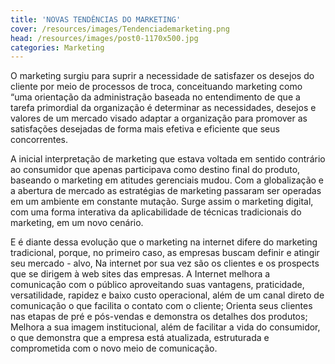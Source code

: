 ```yaml
---
title: 'NOVAS TENDÊNCIAS DO MARKETING'
cover: /resources/images/Tendenciademarketing.png
head: /resources/images/post0-1170x500.jpg
categories: Marketing 
---
```

O marketing surgiu para suprir a necessidade de satisfazer os desejos do cliente por meio de processos de troca, conceituando marketing como “uma orientação da administração baseada no entendimento de que a tarefa primordial da organização é determinar as necessidades, desejos e valores de um mercado visado adaptar a organização para promover as satisfações desejadas de forma mais efetiva e eficiente que seus concorrentes.

A inicial interpretação de marketing que estava voltada em sentido contrário ao consumidor que apenas participava como destino final do produto, baseando o marketing em atitudes gerenciais mudou. Com a globalização e a abertura de mercado as estratégias de marketing passaram ser operadas em um ambiente em constante mutação. Surge assim o marketing digital, com uma forma interativa da aplicabilidade de técnicas tradicionais do marketing, em um novo cenário.

E é diante dessa evolução que o marketing na internet difere do marketing tradicional, porque, no primeiro caso, as empresas buscam definir e atingir seu mercado - alvo, Na internet por sua vez são os clientes e os prospects que se dirigem à web sites das empresas. A Internet melhora a comunicação com o público aproveitando suas vantagens, praticidade, versatilidade, rapidez e baixo custo operacional, além de um canal direto de comunicação o que facilita o contato com o cliente; Orienta seus clientes nas etapas de pré e pós-vendas e demonstra os detalhes dos produtos; Melhora a sua imagem institucional, além de facilitar a vida do consumidor, o que demonstra que a empresa está atualizada, estruturada e comprometida com o novo meio de comunicação.
